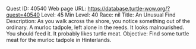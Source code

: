 Quest ID: 40540
Web page URL: https://database.turtle-wow.org/?quest=40540
Level: 45
Min Level: 40
Race: nil
Title: An Unusual Find
Description: As you walk across the shore, you notice something out of the ordinary. A murloc tadpole, left alone in the reeds. It looks malnourished. You should feed it. It probably likes turtle meat.
Objective: Find some turtle meat for the murloc tadpole in Hinterlands.
